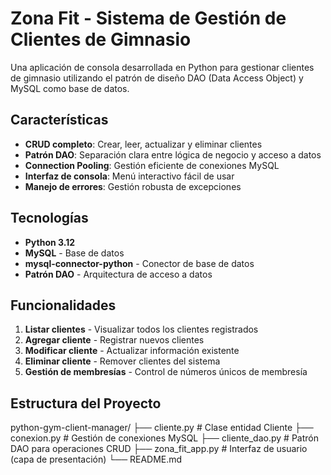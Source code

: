# Zona Fit - Sistema de Gestión de Clientes de Gimnasio

Una aplicación de consola desarrollada en Python para gestionar clientes de gimnasio utilizando el patrón de diseño DAO (Data Access Object) y MySQL como base de datos.

## Características

- **CRUD completo**: Crear, leer, actualizar y eliminar clientes
- **Patrón DAO**: Separación clara entre lógica de negocio y acceso a datos
- **Connection Pooling**: Gestión eficiente de conexiones MySQL
- **Interfaz de consola**: Menú interactivo fácil de usar
- **Manejo de errores**: Gestión robusta de excepciones

## Tecnologías

- **Python 3.12**
- **MySQL** - Base de datos
- **mysql-connector-python** - Conector de base de datos
- **Patrón DAO** - Arquitectura de acceso a datos

## Funcionalidades

1. **Listar clientes** - Visualizar todos los clientes registrados
2. **Agregar cliente** - Registrar nuevos clientes
3. **Modificar cliente** - Actualizar información existente
4. **Eliminar cliente** - Remover clientes del sistema
5. **Gestión de membresías** - Control de números únicos de membresía

## Estructura del Proyecto
python-gym-client-manager/ 
├── cliente.py # Clase entidad Cliente
├── conexion.py # Gestión de conexiones MySQL 
├── cliente_dao.py # Patrón DAO para operaciones CRUD
├── zona_fit_app.py # Interfaz de usuario (capa de presentación) 
└── README.md